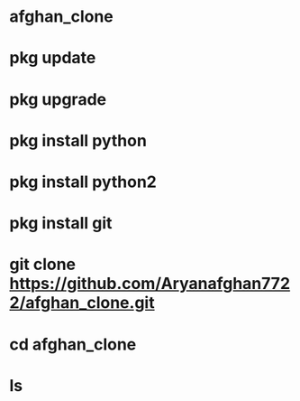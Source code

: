 # afghan_clone
# pkg update 
# pkg upgrade 
# pkg install python 
# pkg install python2 
# pkg install git 
# git clone https://github.com/Aryanafghan7722/afghan_clone.git
# cd afghan_clone
# ls
# 
